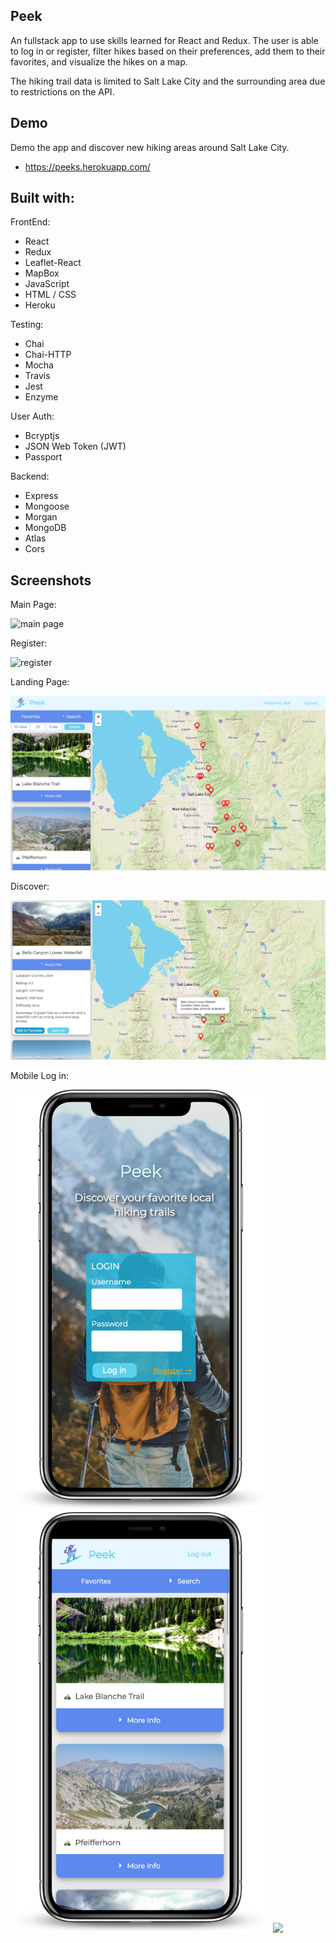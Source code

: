 ## Peek

An fullstack app to use skills learned for React and Redux. The user is able to log in or register, filter hikes based on their preferences, add them to their favorites, and visualize the hikes on a map.

The hiking trail data is limited to Salt Lake City and the surrounding area due to restrictions on the API.

## Demo

Demo the app and discover new hiking areas around Salt Lake City.

- https://peeks.herokuapp.com/

## Built with:

FrontEnd:

- React
- Redux
- Leaflet-React
- MapBox
- JavaScript
- HTML / CSS
- Heroku

Testing:

- Chai
- Chai-HTTP
- Mocha
- Travis
- Jest
- Enzyme

User Auth:

- Bcryptjs
- JSON Web Token (JWT)
- Passport

Backend:

- Express
- Mongoose
- Morgan
- MongoDB
- Atlas
- Cors

## Screenshots

Main Page:

![main page](screenshots/mainPage.png)

Register:

![register](screenshots/register.png)

Landing Page:

![user homepage](screenshots/userHomepage.png)

Discover:

![discover](screenshots/discover.png)

Mobile Log in:

<img src = "https://github.com/AlexMcComb/peek-client/blob/master/screenshots/mobile.png" width="416" display="inline-block">

<img src = "https://github.com/AlexMcComb/peek-client/blob/master/screenshots/mobileMain.png" width="416" display="inline-block">

<img src = "https://github.com/AlexMcComb/peek-api/blob/master/screenshots/mobileMap.png" width="416">
